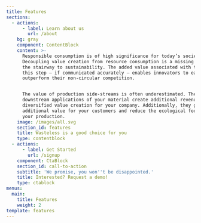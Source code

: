```yaml
---
title: Features
sections:
  - actions:
      - label: Learn about us
        url: /about
    bg: gray
    component: ContentBlock
    content: >-
      Responsible consumption is of high significance for today’s society.
      Decoupling value creation from resource consumption is a missing step on
      the stairway to sustainability. The added value associated with taking
      this step – if communicated accurately – enables innovators to easily
      outperform their non-circular competition.


      The value of production side-streams is often underestimated. The right
      downstream applications of your material create additional revenues and
      diversified value creation for your company. Additionally, they generate
      additional value for your customers and reduce the ecological footprint of
      your production.
    image: /images/all.svg
    section_id: features
    title: Wasteless is a good choice for you
    type: contentblock
  - actions:
      - label: Get Started
        url: /signup
    component: CtaBlock
    section_id: call-to-action
    subtitle: 'We promise, you won''t be disappointed.'
    title: Interested? Request a demo!
    type: ctablock
menus:
  main:
    title: Features
    weight: 2
template: features
---
```


